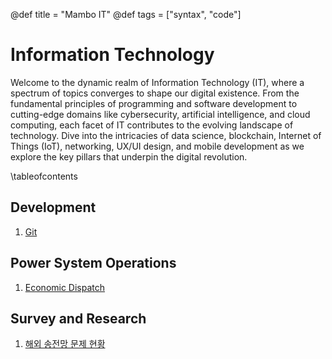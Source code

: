 @def title = "Mambo IT"
@def tags = ["syntax", "code"]

# Information Technology

Welcome to the dynamic realm of Information Technology (IT), where a spectrum of topics converges to shape our digital existence. 
From the fundamental principles of programming and software development to cutting-edge domains like cybersecurity, artificial intelligence, and cloud computing, each facet of IT contributes to the evolving landscape of technology. 
Dive into the intricacies of data science, blockchain, Internet of Things (IoT), networking, UX/UI design, and mobile development as we explore the key pillars that underpin the digital revolution.

\tableofcontents <!-- you can use \toc as well -->

## Development

1.  [Git](/it/git)

## Power System Operations
1. [Economic Dispatch](/power/economic_dispatch)

## Survey and Research
1. [해외 송전망 문제 현황](/power/global_transmission_issue)
